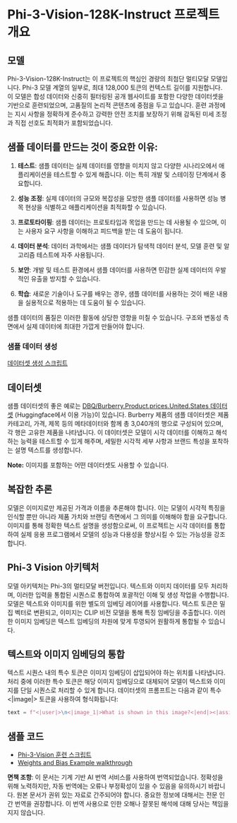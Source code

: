 # Phi-3-Vision-128K-Instruct 프로젝트 개요

## 모델

Phi-3-Vision-128K-Instruct는 이 프로젝트의 핵심인 경량의 최첨단 멀티모달 모델입니다. Phi-3 모델 계열의 일부로, 최대 128,000 토큰의 컨텍스트 길이를 지원합니다. 이 모델은 합성 데이터와 신중히 필터링된 공개 웹사이트를 포함한 다양한 데이터셋을 기반으로 훈련되었으며, 고품질의 논리적 콘텐츠에 중점을 두고 있습니다. 훈련 과정에는 지시 사항을 정확하게 준수하고 강력한 안전 조치를 보장하기 위해 감독된 미세 조정과 직접 선호도 최적화가 포함되었습니다.

## 샘플 데이터를 만드는 것이 중요한 이유:

1. **테스트**: 샘플 데이터는 실제 데이터를 영향을 미치지 않고 다양한 시나리오에서 애플리케이션을 테스트할 수 있게 해줍니다. 이는 특히 개발 및 스테이징 단계에서 중요합니다.

2. **성능 조정**: 실제 데이터의 규모와 복잡성을 모방한 샘플 데이터를 사용하면 성능 병목 현상을 식별하고 애플리케이션을 최적화할 수 있습니다.

3. **프로토타이핑**: 샘플 데이터는 프로토타입과 목업을 만드는 데 사용될 수 있으며, 이는 사용자 요구 사항을 이해하고 피드백을 받는 데 도움이 됩니다.

4. **데이터 분석**: 데이터 과학에서는 샘플 데이터가 탐색적 데이터 분석, 모델 훈련 및 알고리즘 테스트에 자주 사용됩니다.

5. **보안**: 개발 및 테스트 환경에서 샘플 데이터를 사용하면 민감한 실제 데이터의 우발적인 유출을 방지할 수 있습니다.

6. **학습**: 새로운 기술이나 도구를 배우는 경우, 샘플 데이터를 사용하는 것이 배운 내용을 실용적으로 적용하는 데 도움이 될 수 있습니다.

샘플 데이터의 품질은 이러한 활동에 상당한 영향을 미칠 수 있습니다. 구조와 변동성 측면에서 실제 데이터에 최대한 가깝게 만들어야 합니다.

### 샘플 데이터 생성
[데이터셋 생성 스크립트](./CreatingSampleData.md)

## 데이터셋

샘플 데이터셋의 좋은 예로는 [DBQ/Burberry.Product.prices.United.States 데이터셋](https://huggingface.co/datasets/DBQ/Burberry.Product.prices.United.States) (Huggingface에서 이용 가능)이 있습니다. Burberry 제품의 샘플 데이터셋은 제품 카테고리, 가격, 제목 등의 메타데이터와 함께 총 3,040개의 행으로 구성되어 있으며, 각 행은 고유한 제품을 나타냅니다. 이 데이터셋은 모델이 시각 데이터를 이해하고 해석하는 능력을 테스트할 수 있게 해주며, 세밀한 시각적 세부 사항과 브랜드 특성을 포착하는 설명 텍스트를 생성합니다.

**Note:** 이미지를 포함하는 어떤 데이터셋도 사용할 수 있습니다.

## 복잡한 추론

모델은 이미지로만 제공된 가격과 이름을 추론해야 합니다. 이는 모델이 시각적 특징을 인식할 뿐만 아니라 제품 가치와 브랜딩 측면에서 그 의미를 이해해야 함을 요구합니다. 이미지를 통해 정확한 텍스트 설명을 생성함으로써, 이 프로젝트는 시각 데이터를 통합하여 실제 응용 프로그램에서 모델의 성능과 다용성을 향상시킬 수 있는 가능성을 강조합니다.

## Phi-3 Vision 아키텍처

모델 아키텍처는 Phi-3의 멀티모달 버전입니다. 텍스트와 이미지 데이터를 모두 처리하며, 이러한 입력을 통합된 시퀀스로 통합하여 포괄적인 이해 및 생성 작업을 수행합니다. 모델은 텍스트와 이미지를 위한 별도의 임베딩 레이어를 사용합니다. 텍스트 토큰은 밀집 벡터로 변환되고, 이미지는 CLIP 비전 모델을 통해 특징 임베딩을 추출합니다. 이러한 이미지 임베딩은 텍스트 임베딩의 차원에 맞게 투영되어 원활하게 통합될 수 있습니다.

## 텍스트와 이미지 임베딩의 통합

텍스트 시퀀스 내의 특수 토큰은 이미지 임베딩이 삽입되어야 하는 위치를 나타냅니다. 처리 중에 이러한 특수 토큰은 해당 이미지 임베딩으로 대체되어 모델이 텍스트와 이미지를 단일 시퀀스로 처리할 수 있게 합니다. 데이터셋의 프롬프트는 다음과 같이 특수 <|image|> 토큰을 사용하여 형식화됩니다:

```python
text = f"<|user|>\n<|image_1|>What is shown in this image?<|end|><|assistant|>\nProduct: {row['title']}, Category: {row['category3_code']}, Full Price: {row['full_price']}<|end|>"
```

## 샘플 코드
- [Phi-3-Vision 훈련 스크립트](../../../../code/04.Finetuning/Phi-3-vision-Trainingscript.py)
- [Weights and Bias Example walkthrough](https://wandb.ai/byyoung3/mlnews3/reports/How-to-fine-tune-Phi-3-vision-on-a-custom-dataset--Vmlldzo4MTEzMTg3)

**면책 조항**:
이 문서는 기계 기반 AI 번역 서비스를 사용하여 번역되었습니다. 정확성을 위해 노력하지만, 자동 번역에는 오류나 부정확성이 있을 수 있음을 유의하시기 바랍니다. 원본 문서가 권위 있는 자료로 간주되어야 합니다. 중요한 정보에 대해서는 전문 인간 번역을 권장합니다. 이 번역 사용으로 인한 오해나 잘못된 해석에 대해 당사는 책임을 지지 않습니다.